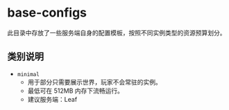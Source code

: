 # base-configs

此目录中存放了一些服务端自身的配置模板，按照不同实例类型的资源预算划分。

## 类别说明

- `minimal`
  - 用于部分只需要展示世界，玩家不会常驻的实例。
  - 最低可在 512MB 内存下流畅运行。
  - 建议服务端：Leaf

